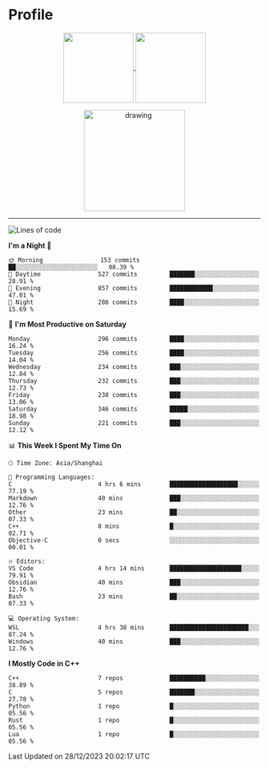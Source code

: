 # Profile

<p align="center">
  <a href="https://github.com/SourVoice">
    <img
      align="center"
      height="140em"
      src="https://github-readme-stats.vercel.app/api?username=SourVoice&show_icons=true&include_all_commits=true&count_private=true&theme=tokyonight"
    />
  </a>
  <a href="https://github.com/SourVoice">
    <img
      align="center"
      height="140em"
      src="https://github-readme-stats.vercel.app/api/top-langs/?username=SourVoice&show_icons=true&include_all_commits=true&count_private=true&layout=compact&theme=tokyonight"
    />
  </a>
</p>

<p align="center">
   <a href="https://github.com/SourVoice">
    <img
      align="center"
      height="202em"
      alt="drawing"
      src="https://activity-graph.herokuapp.com/graph?username=SourVoice&theme=react-dark"
    />
  </a>
</p>

---
<!--START_SECTION:waka-->
![Lines of code](https://img.shields.io/badge/From%20Hello%20World%20I%27ve%20Written-1.6%20million%20lines%20of%20code-blue)

**I'm a Night 🦉** 

```text
🌞 Morning                153 commits         ██░░░░░░░░░░░░░░░░░░░░░░░   08.39 % 
🌆 Daytime                527 commits         ███████░░░░░░░░░░░░░░░░░░   28.91 % 
🌃 Evening                857 commits         ████████████░░░░░░░░░░░░░   47.01 % 
🌙 Night                  286 commits         ████░░░░░░░░░░░░░░░░░░░░░   15.69 % 
```
📅 **I'm Most Productive on Saturday** 

```text
Monday                   296 commits         ████░░░░░░░░░░░░░░░░░░░░░   16.24 % 
Tuesday                  256 commits         ████░░░░░░░░░░░░░░░░░░░░░   14.04 % 
Wednesday                234 commits         ███░░░░░░░░░░░░░░░░░░░░░░   12.84 % 
Thursday                 232 commits         ███░░░░░░░░░░░░░░░░░░░░░░   12.73 % 
Friday                   238 commits         ███░░░░░░░░░░░░░░░░░░░░░░   13.06 % 
Saturday                 346 commits         █████░░░░░░░░░░░░░░░░░░░░   18.98 % 
Sunday                   221 commits         ███░░░░░░░░░░░░░░░░░░░░░░   12.12 % 
```


📊 **This Week I Spent My Time On** 

```text
🕑︎ Time Zone: Asia/Shanghai

💬 Programming Languages: 
C                        4 hrs 6 mins        ███████████████████░░░░░░   77.19 % 
Markdown                 40 mins             ███░░░░░░░░░░░░░░░░░░░░░░   12.76 % 
Other                    23 mins             ██░░░░░░░░░░░░░░░░░░░░░░░   07.33 % 
C++                      8 mins              █░░░░░░░░░░░░░░░░░░░░░░░░   02.71 % 
Objective-C              0 secs              ░░░░░░░░░░░░░░░░░░░░░░░░░   00.01 % 

🔥 Editors: 
VS Code                  4 hrs 14 mins       ████████████████████░░░░░   79.91 % 
Obsidian                 40 mins             ███░░░░░░░░░░░░░░░░░░░░░░   12.76 % 
Bash                     23 mins             ██░░░░░░░░░░░░░░░░░░░░░░░   07.33 % 

💻 Operating System: 
WSL                      4 hrs 38 mins       ██████████████████████░░░   87.24 % 
Windows                  40 mins             ███░░░░░░░░░░░░░░░░░░░░░░   12.76 % 
```

**I Mostly Code in C++** 

```text
C++                      7 repos             ██████████░░░░░░░░░░░░░░░   38.89 % 
C                        5 repos             ███████░░░░░░░░░░░░░░░░░░   27.78 % 
Python                   1 repo              █░░░░░░░░░░░░░░░░░░░░░░░░   05.56 % 
Rust                     1 repo              █░░░░░░░░░░░░░░░░░░░░░░░░   05.56 % 
Lua                      1 repo              █░░░░░░░░░░░░░░░░░░░░░░░░   05.56 % 
```




 Last Updated on 28/12/2023 20:02:17 UTC
<!--END_SECTION:waka-->
